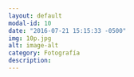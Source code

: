 ```yaml
---
layout: default
modal-id: 10
date: "2016-07-21 15:15:33 -0500"
img: 10p.jpg
alt: image-alt
category: Fotografía
description:
---
```

